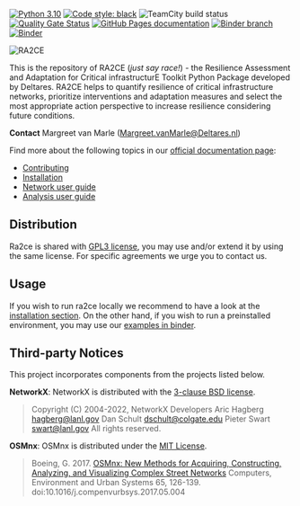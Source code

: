 [![Python 3.10](https://img.shields.io/badge/Python-3.10-blue.svg)](https://www.python.org/downloads/release/python-3109/)
[![Code style: black](https://img.shields.io/badge/code%20style-black-000000.svg)](https://github.com/psf/black)
![TeamCity build status](https://dpcbuild.deltares.nl/app/rest/builds/buildType:id:Ra2ce_Ra2ceContinuousDelivery_RunAllTests/statusIcon.svg)
[![Quality Gate Status](https://sonarcloud.io/api/project_badges/measure?project=Deltares_ra2ce&metric=alert_status&token=35cd897258b4c3017a42077f18304e6a73042dd6)](https://sonarcloud.io/summary/new_code?id=Deltares_ra2ce)
[![GitHub Pages documentation](https://github.com/Deltares/ra2ce/actions/workflows/deploy_docs.yml/badge.svg)](https://github.com/Deltares/ra2ce/actions/workflows/deploy_docs.yml)
[![Binder branch](https://github.com/Deltares/ra2ce/actions/workflows/binder_branch.yml/badge.svg)](https://github.com/Deltares/ra2ce/actions/workflows/binder_branch.yml)
[![Binder](https://mybinder.org/badge_logo.svg)](https://mybinder.org/v2/gh/Deltares/ra2ce/jupyter-binder)


![RA2CE](./docs/_resources/ra2ce_banner.png "Ra2ce banner")

This is the repository of RA2CE (*just say race!*) - the Resilience Assessment and Adaptation for Critical infrastructurE Toolkit Python Package developed by Deltares. RA2CE helps to quantify resilience of critical infrastructure networks, prioritize interventions and adaptation measures and select the most appropriate action perspective to increase resilience considering future conditions.

**Contact** Margreet van Marle (Margreet.vanMarle@Deltares.nl)

Find more about the following topics in our [official documentation page](https://deltares.github.io/ra2ce/):

- [Contributing](https://deltares.github.io/ra2ce/collaboration/collaboration.html)
- [Installation](https://deltares.github.io/ra2ce/installation/installation.html)
- [Network user guide](https://deltares.github.io/ra2ce/network_module/network_module.html)
- [Analysis user guide](https://deltares.github.io/ra2ce/analysis_module/analysis_module.html)

## Distribution
Ra2ce is shared with [GPL3 license](https://www.gnu.org/licenses/gpl-3.0.en.html), you may use and/or extend it by using the same license. For specific agreements we urge you to contact us.

## Usage
If you wish to run ra2ce locally we recommend to have a look at the [installation section](#installation). 
On the other hand, if you wish to run a preinstalled environment, you may use our [examples in binder](examples/README.md).

## Third-party Notices
This project incorporates components from the projects listed below.

**NetworkX**: NetworkX is distributed with the [3-clause BSD license](https://opensource.org/license/bsd-3-clause/).

   > Copyright (C) 2004-2022, NetworkX Developers
   Aric Hagberg <hagberg@lanl.gov>
   Dan Schult <dschult@colgate.edu>
   Pieter Swart <swart@lanl.gov>
   All rights reserved.

**OSMnx**: OSMnx is distributed under the [MIT License](https://opensource.org/license/mit/).

  > Boeing, G. 2017. 
  [OSMnx: New Methods for Acquiring, Constructing, Analyzing, and Visualizing Complex Street Networks](https://geoffboeing.com/publications/osmnx-complex-street-networks/)
  Computers, Environment and Urban Systems 65, 126-139. doi:10.1016/j.compenvurbsys.2017.05.004

